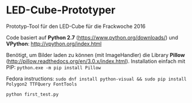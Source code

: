 # LED-Cube-Prototyper
Prototyp-Tool für den LED-Cube für die Frackwoche 2016

Code basiert auf **Python 2.7** (https://www.python.org/downloads/) und **VPython**: http://vpython.org/index.html

Benötigt, um Bilder laden zu können (mit ImageHandler) die Library **Pillow** (http://pillow.readthedocs.org/en/3.0.x/index.html). Installation einfach mit PIP:
`python.exe -m pip install Pillow`

Fedora instructions:
`sudo dnf install python-visual && sudo pip install Polygon2 TTFQuery FontTools`

`python first_test.py`

